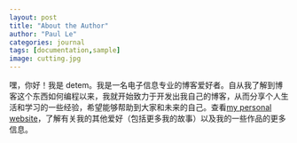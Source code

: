 ```yaml
---
layout: post
title: "About the Author"
author: "Paul Le"
categories: journal
tags: [documentation,sample]
image: cutting.jpg
---
```


嘿，你好！我是 detem。我是一名电子信息专业的博客爱好者。自从我了解到博客这个东西如何编程以来，我就开始致力于开发出我自己的博客，从而分享个人生活和学习的一些经验，希望能够帮助到大家和未来的自己。查看[my personal website](https://www.douyin.com/user/self?from_tab_name=main%29)，了解有关我的其他爱好（包括更多我的故事）以及我的一些作品的更多信息。
